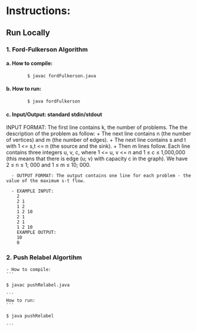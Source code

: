 # Instructions:

## Run Locally
  ### 1. Ford-Fulkerson Algorithm
  
   #### a. How to compile:
            
            $ javac fordFulkerson.java
   
   #### b. How to run: 
             
            $ java fordFulkerson
   
   #### c. Input/Output: standard stdin/stdout
   
 INPUT FORMAT: The first line contains k, the number of problems. The the description of the problem as follow:
        + The next line contains n (the number of vertices) and m (the number of edges).
        + The next line contains s and t with 1 <= s,t <= n (the source and the sink). 
        + Then m lines follow. Each line contains three integers u, v, c, where 1 <= u, v <= n and 1 ≤ c ≤ 1,000,000 (this means that
    there is edge (u; v) with capacity c in the graph). We have 2 ≤ n ≤ 1; 000 and 1 ≤ m ≤ 10; 000.
    
      - OUTPUT FORMAT: The output contains one line for each problem - the value of the maximum s-t flow.
      
      - EXAMPLE INPUT:
        2
        2 1
        1 2
        1 2 10
        2 1
        2 1
        1 2 10
        EXAMPLE OUTPUT:
        10
        0
  ### 2. Push Relabel Algortihm
    - How to compile: 
    ```
    
    $ javac pushRelabel.java
    
    ```
    How to run: 
    ```
    
    $ java pushRelabel
    
    ```
